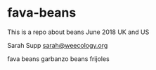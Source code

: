 # fava-beans
This is a repo about beans
June 2018
UK and US

Sarah Supp sarah@weecology.org

fava beans
garbanzo beans
frijoles


